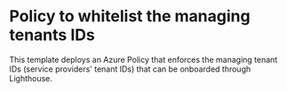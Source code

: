 # Policy to whitelist the managing tenants IDs 

This template deploys an Azure Policy that enforces the managing tenant IDs (service providers' tenant IDs) that can be onboarded through Lighthouse.  